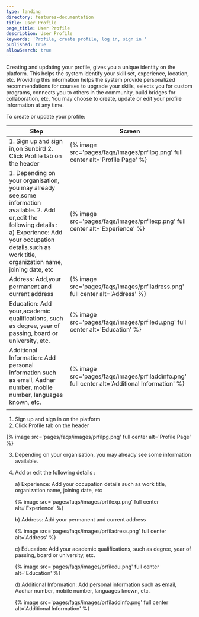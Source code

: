 ```yaml
---
type: landing
directory: features-documentation
title: User Profile
page_title: User Profile
description: User Profile
keywords: 'Profile, create profile, log in, sign in '
published: true
allowSearch: true
---
```


Creating and updating your profile, gives you a unique identity on the platform. This helps the system identify your skill set, experience, location, etc. Providing this information helps the system provide personalized recommendations for courses to upgrade your skills, selects you for custom programs, connects you to others in the community, build bridges for collaboration, etc. You may choose to create, update or edit your profile information at any time.

To create or update your profile:

| Step                                                                                                                                                                                                                                              | Screen                                                                                        |
|---------------------------------------------------------------------------------------------------------------------------------------------------------------------------------------------------------------------------------------------------|-----------------------------------------------------------------------------------------------|
| 1. Sign up and sign in,on Sunbird 2. Click Profile tab on the header                                                                                                                                                                              | {% image src='pages/faqs/images/prfilpg.png' full center alt='Profile Page' %}                |
| 1. Depending on your organisation, you may already see,some information available. 2. Add or,edit the following details :                     a) Experience: Add your occupation details,such as work title, organization name, joining date, etc | {% image src='pages/faqs/images/prfilexp.png' full center alt='Experience' %}                 |
| Address: Add,your permanent and current address                                                                                                                                                                                                   | {% image src='pages/faqs/images/prfiladress.png' full center alt='Address' %}                 |
| Education: Add your,academic qualifications, such as degree, year of passing, board or university, etc.                                                                                                                                           | {% image src='pages/faqs/images/prfiledu.png' full center alt='Education' %}                  |
| Additional Information: Add personal information such as email, Aadhar number, mobile number, languages known, etc.                                                                                                                               | {% image src='pages/faqs/images/prfiladdinfo.png' full center alt='Additional Information' %} |
|                                                                                                                                                                                                                                                   |                                                                                               |




1. Sign up and sign in  on the platform
2. Click Profile tab on the header 

{% image src='pages/faqs/images/prfilpg.png' full center alt='Profile Page' %}

3. Depending on your organisation, you may already see  some information available.
4. Add or edit the following details :

	a) Experience: Add your occupation details  such as work title, organization name, joining date, etc

	{% image src='pages/faqs/images/prfilexp.png' full center alt='Experience' %}

	b) Address: Add  your permanent and current address

	{% image src='pages/faqs/images/prfiladress.png' full center alt='Address' %}

	c) Education: Add your  academic qualifications, such as degree, year of passing, board or university, etc.

	{% image src='pages/faqs/images/prfiledu.png' full center alt='Education' %}

	d) Additional Information: Add personal information such as email, Aadhar number, mobile number, languages known, etc.

	{% image src='pages/faqs/images/prfiladdinfo.png' full center alt='Additional Information' %}
